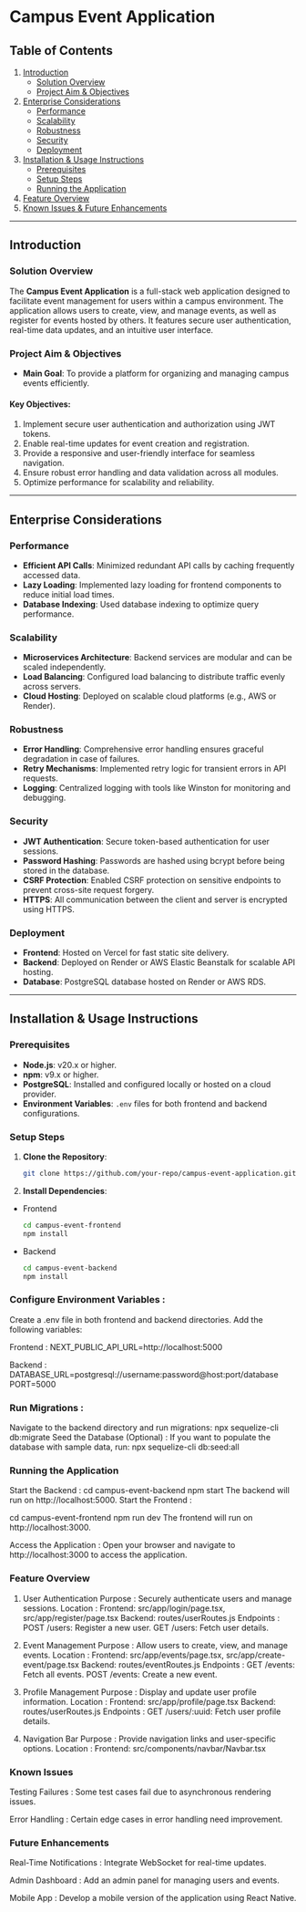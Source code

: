 # Campus Event Application

## Table of Contents
1. [Introduction](#introduction)
    - [Solution Overview](#solution-overview)
    - [Project Aim & Objectives](#project-aim--objectives)
2. [Enterprise Considerations](#enterprise-considerations)
    - [Performance](#performance)
    - [Scalability](#scalability)
    - [Robustness](#robustness)
    - [Security](#security)
    - [Deployment](#deployment)
3. [Installation & Usage Instructions](#installation--usage-instructions)
    - [Prerequisites](#prerequisites)
    - [Setup Steps](#setup-steps)
    - [Running the Application](#running-the-application)
4. [Feature Overview](#feature-overview)
5. [Known Issues & Future Enhancements](#known-issues--future-enhancements)

---

## Introduction

### Solution Overview
The **Campus Event Application** is a full-stack web application designed to facilitate event management for users within a campus environment. The application allows users to create, view, and manage events, as well as register for events hosted by others. It features secure user authentication, real-time data updates, and an intuitive user interface.

### Project Aim & Objectives
- **Main Goal**: To provide a platform for organizing and managing campus events efficiently.

#### Key Objectives:
1. Implement secure user authentication and authorization using JWT tokens.
2. Enable real-time updates for event creation and registration.
3. Provide a responsive and user-friendly interface for seamless navigation.
4. Ensure robust error handling and data validation across all modules.
5. Optimize performance for scalability and reliability.

---

## Enterprise Considerations

### Performance
- **Efficient API Calls**: Minimized redundant API calls by caching frequently accessed data.
- **Lazy Loading**: Implemented lazy loading for frontend components to reduce initial load times.
- **Database Indexing**: Used database indexing to optimize query performance.

### Scalability
- **Microservices Architecture**: Backend services are modular and can be scaled independently.
- **Load Balancing**: Configured load balancing to distribute traffic evenly across servers.
- **Cloud Hosting**: Deployed on scalable cloud platforms (e.g., AWS or Render).

### Robustness
- **Error Handling**: Comprehensive error handling ensures graceful degradation in case of failures.
- **Retry Mechanisms**: Implemented retry logic for transient errors in API requests.
- **Logging**: Centralized logging with tools like Winston for monitoring and debugging.

### Security
- **JWT Authentication**: Secure token-based authentication for user sessions.
- **Password Hashing**: Passwords are hashed using bcrypt before being stored in the database.
- **CSRF Protection**: Enabled CSRF protection on sensitive endpoints to prevent cross-site request forgery.
- **HTTPS**: All communication between the client and server is encrypted using HTTPS.

### Deployment
- **Frontend**: Hosted on Vercel for fast static site delivery.
- **Backend**: Deployed on Render or AWS Elastic Beanstalk for scalable API hosting.
- **Database**: PostgreSQL database hosted on Render or AWS RDS.

---

## Installation & Usage Instructions

### Prerequisites
- **Node.js**: v20.x or higher.
- **npm**: v9.x or higher.
- **PostgreSQL**: Installed and configured locally or hosted on a cloud provider.
- **Environment Variables**: `.env` files for both frontend and backend configurations.

### Setup Steps
1. **Clone the Repository**:
   ```bash
   git clone https://github.com/your-repo/campus-event-application.git

2. **Install Dependencies**:
- Frontend
   ```bash
   cd campus-event-frontend
   npm install
- Backend
   ```bash
   cd campus-event-backend
   npm install

### Configure Environment Variables :
Create a .env file in both frontend and backend directories.
Add the following variables:

Frontend :
NEXT_PUBLIC_API_URL=http://localhost:5000

Backend :
DATABASE_URL=postgresql://username:password@host:port/database
PORT=5000

### Run Migrations :
Navigate to the backend directory and run migrations:
npx sequelize-cli db:migrate
Seed the Database (Optional) :
If you want to populate the database with sample data, run:
npx sequelize-cli db:seed:all

### Running the Application
Start the Backend :
cd campus-event-backend
npm start
The backend will run on http://localhost:5000.
Start the Frontend :

cd campus-event-frontend
npm run dev
The frontend will run on http://localhost:3000.

Access the Application :
Open your browser and navigate to http://localhost:3000 to access the application.

### Feature Overview
1. User Authentication
   Purpose : Securely authenticate users and manage sessions.
   Location :
   Frontend: src/app/login/page.tsx, src/app/register/page.tsx
   Backend: routes/userRoutes.js
   Endpoints :
   POST /users: Register a new user.
   GET /users: Fetch user details.

2. Event Management
   Purpose : Allow users to create, view, and manage events.
   Location :
   Frontend: src/app/events/page.tsx, src/app/create-event/page.tsx
   Backend: routes/eventRoutes.js
   Endpoints :
   GET /events: Fetch all events.
   POST /events: Create a new event.

3. Profile Management
   Purpose : Display and update user profile information.
   Location :
   Frontend: src/app/profile/page.tsx
   Backend: routes/userRoutes.js
   Endpoints :
   GET /users/:uuid: Fetch user profile details.

4. Navigation Bar
   Purpose : Provide navigation links and user-specific options.
   Location :
   Frontend: src/components/navbar/Navbar.tsx


### Known Issues
Testing Failures : Some test cases fail due to asynchronous rendering issues.
   
Error Handling : Certain edge cases in error handling need improvement.
   
### Future Enhancements
Real-Time Notifications : Integrate WebSocket for real-time updates.
   
Admin Dashboard : Add an admin panel for managing users and events.
  
Mobile App : Develop a mobile version of the application using React Native.
